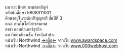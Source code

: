 <a>ผม นายพิทยา กานต์อาสิญจ์</a><br>
<a>รหัสนักศึกษา 5808311001</a><br>
<a>ศึกษาอยู่ในระดับปริญญาตรี ชั้นปีที่ 3<br>
<a>คณะ เทคโนโลยีสารสนเทศ</a><br>
<a>สาขา คอมพิวเตอร์ธุรกิจ</a><br>
<a>มหาวิทยาลัยเนชั่น จังหวัดสำปาง</a><br>
หน้าเว็บ Northwind <a href="http://pittayatest.atwebpages.com/mybisi/index.php">->คลิ๊ก<-</a> จากเว็บ www.awardspace.com </br>
หน้าเว็บ Northwind <a href="https://pittayatest.000webhostapp.com/mybusi/index.php">->คลิ๊ก<-</a> จากเว็บ www.000webhost.com
